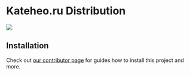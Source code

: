 Kateheo.ru Distribution
========

[![](https://images.microbadger.com/badges/image/dimaip/kateheodistr.svg)](https://microbadger.com/images/dimaip/kateheodistr "Get your own image badge on microbadger.com")

## Installation

Check out [our contributor page](https://psmb.github.io) for guides how to install this project and more.
